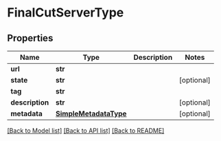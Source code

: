 # FinalCutServerType

## Properties
Name | Type | Description | Notes
------------ | ------------- | ------------- | -------------
**url** | **str** |  | 
**state** | **str** |  | [optional] 
**tag** | **str** |  | 
**description** | **str** |  | [optional] 
**metadata** | [**SimpleMetadataType**](SimpleMetadataType.md) |  | [optional] 

[[Back to Model list]](../README.md#documentation-for-models) [[Back to API list]](../README.md#documentation-for-api-endpoints) [[Back to README]](../README.md)


